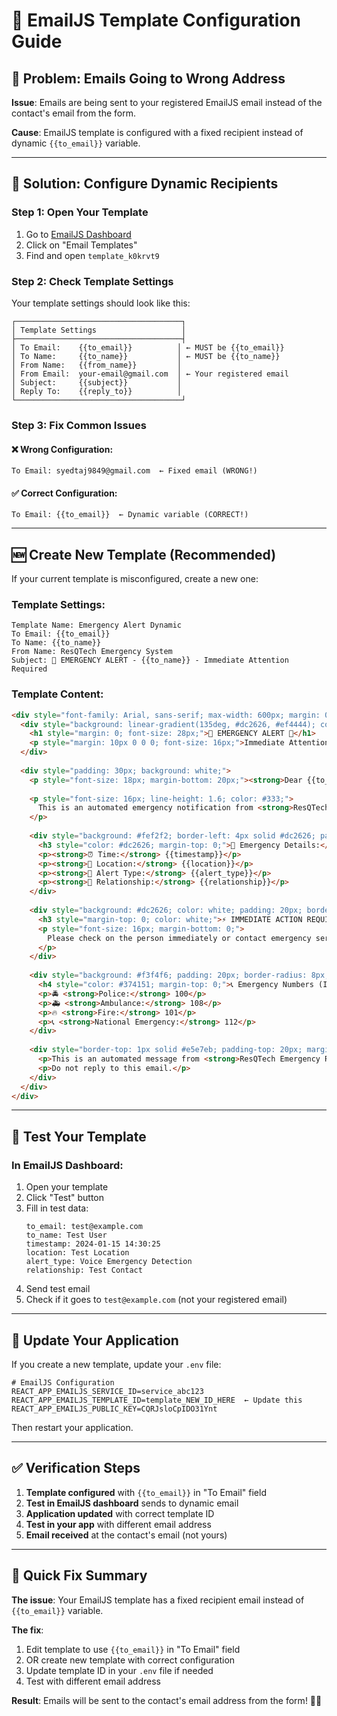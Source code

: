# 📧 EmailJS Template Configuration Guide

## 🎯 Problem: Emails Going to Wrong Address

**Issue**: Emails are being sent to your registered EmailJS email instead of the contact's email from the form.

**Cause**: EmailJS template is configured with a fixed recipient instead of dynamic `{{to_email}}` variable.

---

## 🔧 Solution: Configure Dynamic Recipients

### Step 1: Open Your Template
1. Go to [EmailJS Dashboard](https://dashboard.emailjs.com/)
2. Click on "Email Templates"
3. Find and open `template_k0krvt9`

### Step 2: Check Template Settings
Your template settings should look like this:

```
┌─────────────────────────────────────┐
│ Template Settings                   │
├─────────────────────────────────────┤
│ To Email:    {{to_email}}          │ ← MUST be {{to_email}}
│ To Name:     {{to_name}}           │ ← MUST be {{to_name}}
│ From Name:   {{from_name}}         │
│ From Email:  your-email@gmail.com  │ ← Your registered email
│ Subject:     {{subject}}           │
│ Reply To:    {{reply_to}}          │
└─────────────────────────────────────┘
```

### Step 3: Fix Common Issues

#### ❌ Wrong Configuration:
```
To Email: syedtaj9849@gmail.com  ← Fixed email (WRONG!)
```

#### ✅ Correct Configuration:
```
To Email: {{to_email}}  ← Dynamic variable (CORRECT!)
```

---

## 🆕 Create New Template (Recommended)

If your current template is misconfigured, create a new one:

### Template Settings:
```
Template Name: Emergency Alert Dynamic
To Email: {{to_email}}
To Name: {{to_name}}
From Name: ResQTech Emergency System
Subject: 🚨 EMERGENCY ALERT - {{to_name}} - Immediate Attention Required
```

### Template Content:
```html
<div style="font-family: Arial, sans-serif; max-width: 600px; margin: 0 auto;">
  <div style="background: linear-gradient(135deg, #dc2626, #ef4444); color: white; padding: 30px; text-align: center;">
    <h1 style="margin: 0; font-size: 28px;">🚨 EMERGENCY ALERT 🚨</h1>
    <p style="margin: 10px 0 0 0; font-size: 16px;">Immediate Attention Required</p>
  </div>
  
  <div style="padding: 30px; background: white;">
    <p style="font-size: 18px; margin-bottom: 20px;"><strong>Dear {{to_name}},</strong></p>
    
    <p style="font-size: 16px; line-height: 1.6; color: #333;">
      This is an automated emergency notification from <strong>ResQTech Emergency System</strong>.
    </p>
    
    <div style="background: #fef2f2; border-left: 4px solid #dc2626; padding: 20px; margin: 25px 0;">
      <h3 style="color: #dc2626; margin-top: 0;">🚨 Emergency Details:</h3>
      <p><strong>⏰ Time:</strong> {{timestamp}}</p>
      <p><strong>📍 Location:</strong> {{location}}</p>
      <p><strong>🎤 Alert Type:</strong> {{alert_type}}</p>
      <p><strong>👤 Relationship:</strong> {{relationship}}</p>
    </div>
    
    <div style="background: #dc2626; color: white; padding: 20px; border-radius: 8px; text-align: center; margin: 25px 0;">
      <h3 style="margin-top: 0; color: white;">⚡ IMMEDIATE ACTION REQUIRED</h3>
      <p style="font-size: 16px; margin-bottom: 0;">
        Please check on the person immediately or contact emergency services if you cannot reach them.
      </p>
    </div>
    
    <div style="background: #f3f4f6; padding: 20px; border-radius: 8px;">
      <h4 style="color: #374151; margin-top: 0;">📞 Emergency Numbers (India):</h4>
      <p>🚔 <strong>Police:</strong> 100</p>
      <p>🚑 <strong>Ambulance:</strong> 108</p>
      <p>🔥 <strong>Fire:</strong> 101</p>
      <p>📞 <strong>National Emergency:</strong> 112</p>
    </div>
    
    <div style="border-top: 1px solid #e5e7eb; padding-top: 20px; margin-top: 30px; text-align: center; color: #6b7280; font-size: 14px;">
      <p>This is an automated message from <strong>ResQTech Emergency Response System</strong>.</p>
      <p>Do not reply to this email.</p>
    </div>
  </div>
</div>
```

---

## 🧪 Test Your Template

### In EmailJS Dashboard:
1. Open your template
2. Click "Test" button
3. Fill in test data:
   ```
   to_email: test@example.com
   to_name: Test User
   timestamp: 2024-01-15 14:30:25
   location: Test Location
   alert_type: Voice Emergency Detection
   relationship: Test Contact
   ```
4. Send test email
5. Check if it goes to `test@example.com` (not your registered email)

---

## 🔄 Update Your Application

If you create a new template, update your `.env` file:

```env
# EmailJS Configuration
REACT_APP_EMAILJS_SERVICE_ID=service_abc123
REACT_APP_EMAILJS_TEMPLATE_ID=template_NEW_ID_HERE  ← Update this
REACT_APP_EMAILJS_PUBLIC_KEY=CQRJsloCpIDO31Ynt
```

Then restart your application.

---

## ✅ Verification Steps

1. **Template configured** with `{{to_email}}` in "To Email" field
2. **Test in EmailJS dashboard** sends to dynamic email
3. **Application updated** with correct template ID
4. **Test in your app** with different email address
5. **Email received** at the contact's email (not yours)

---

## 🎯 Quick Fix Summary

**The issue**: Your EmailJS template has a fixed recipient email instead of `{{to_email}}` variable.

**The fix**: 
1. Edit template to use `{{to_email}}` in "To Email" field
2. OR create new template with correct configuration
3. Update template ID in your `.env` file if needed
4. Test with different email address

**Result**: Emails will be sent to the contact's email address from the form! 📧✅
